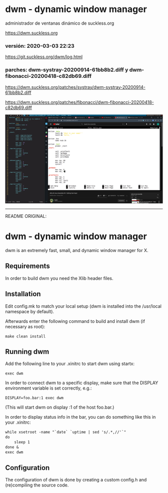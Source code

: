 # dwm - dynamic window manager

administrador de ventanas dinámico de suckless.org

https://dwm.suckless.org

### versión: 2020-03-03 22:23

https://git.suckless.org/dwm/log.html

### parches: dwm-systray-20200914-61bb8b2.diff y dwm-fibonacci-20200418-c82db69.diff

https://dwm.suckless.org/patches/systray/dwm-systray-20200914-61bb8b2.diff

https://dwm.suckless.org/patches/fibonacci/dwm-fibonacci-20200418-c82db69.diff

![Captura](captura.png)

-------------------------------------------------------------------------------------
README ORIGINAL:

dwm - dynamic window manager
============================
dwm is an extremely fast, small, and dynamic window manager for X.


Requirements
------------
In order to build dwm you need the Xlib header files.


Installation
------------
Edit config.mk to match your local setup (dwm is installed into
the /usr/local namespace by default).

Afterwards enter the following command to build and install dwm (if
necessary as root):

    make clean install


Running dwm
-----------
Add the following line to your .xinitrc to start dwm using startx:

    exec dwm

In order to connect dwm to a specific display, make sure that
the DISPLAY environment variable is set correctly, e.g.:

    DISPLAY=foo.bar:1 exec dwm

(This will start dwm on display :1 of the host foo.bar.)

In order to display status info in the bar, you can do something
like this in your .xinitrc:

    while xsetroot -name "`date` `uptime | sed 's/.*,//'`"
    do
    	sleep 1
    done &
    exec dwm


Configuration
-------------
The configuration of dwm is done by creating a custom config.h
and (re)compiling the source code.

